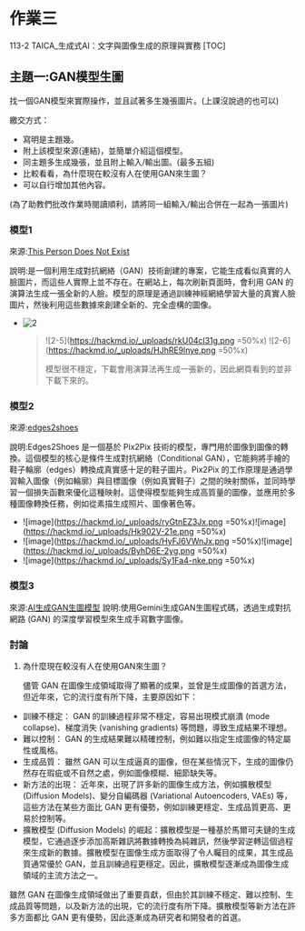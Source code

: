# 作業三
113-2 TAICA_生成式AI：文字與圖像生成的原理與實務
[TOC]

## 主題一:GAN模型生圖
找一個GAN模型來實際操作，並且試著多生幾張圖片。(上課沒說過的也可以)

繳交方式：
- 寫明是主題幾。
- 附上該模型來源(連結)，並簡單介紹這個模型。
- 同主題多生成幾張，並且附上輸入/輸出圖。(最多五組)
- 比較看看，為什麼現在較沒有人在使用GAN來生圖？
- 可以自行增加其他內容。

(為了助教們批改作業時閱讀順利，請將同一組輸入/輸出合併在一起為一張圖片)

### 模型1
來源:[This Person Does Not Exist](https://thispersondoesnotexist.com/)

說明:是一個利用生成對抗網絡（GAN）技術創建的專案，它能生成看似真實的人臉圖片，而這些人實際上並不存在。在網站上，每次刷新頁面時，會利用 GAN 的演算法生成一張全新的人臉。模型的原理是通過訓練神經網絡學習大量的真實人臉圖片，然後利用這些數據來創建全新的、完全虛構的圖像。
- ![2](https://hackmd.io/_uploads/rJlhVqgn1e.jpg)

  > ![2-5](https://hackmd.io/_uploads/rkU04cl31g.png =50%x)
  > ![2-6](https://hackmd.io/_uploads/HJhRE9lnye.png =50%x)
  > 
  > 模型很不穩定，下載會用演算法再生成一張新的，因此網頁看到的並非下載下來的。

### 模型2
來源:[edges2shoes](https://affinelayer.com/pixsrv/)

說明:Edges2Shoes 是一個基於 Pix2Pix 技術的模型，專門用於圖像到圖像的轉換。這個模型的核心是條件生成對抗網絡（Conditional GAN），它能夠將手繪的鞋子輪廓（edges）轉換成真實感十足的鞋子圖片。Pix2Pix 的工作原理是通過學習輸入圖像（例如輪廓）與目標圖像（例如真實鞋子）之間的映射關係，並同時學習一個損失函數來優化這種映射。這使得模型能夠生成高質量的圖像，並應用於多種圖像轉換任務，例如從素描生成照片、圖像著色等。
- ![image](https://hackmd.io/_uploads/ryGtnEZ3Jx.png =50%x)![image](https://hackmd.io/_uploads/Hk902V-21e.png =50%x)
- ![image](https://hackmd.io/_uploads/HyFJ6VWnJx.png =50%x)![image](https://hackmd.io/_uploads/ByhD6E-2yg.png =50%x)
- ![image](https://hackmd.io/_uploads/Sy1Fa4-nke.png =50%x)

### 模型3
來源:[AI生成GAN生圖模型]()
說明:使用Gemini生成GAN生圖程式碼，透過生成對抗網路 (GAN) 的深度學習模型來生成手寫數字圖像。

### 討論
1. 為什麼現在較沒有人在使用GAN來生圖？

   儘管 GAN 在圖像生成領域取得了顯著的成果，並曾是生成圖像的首選方法，但近年來，它的流行度有所下降，主要原因如下：
- 訓練不穩定： GAN 的訓練過程非常不穩定，容易出現模式崩潰 (mode collapse)、梯度消失 (vanishing gradients) 等問題，導致生成結果不理想。
- 難以控制： GAN 的生成結果難以精確控制，例如難以指定生成圖像的特定屬性或風格。
- 生成品質： 雖然 GAN 可以生成逼真的圖像，但在某些情況下，生成的圖像仍然存在瑕疵或不自然之處，例如圖像模糊、細節缺失等。
- 新方法的出現： 近年來，出現了許多新的圖像生成方法，例如擴散模型 (Diffusion Models)、變分自編碼器 (Variational Autoencoders, VAEs) 等，這些方法在某些方面比 GAN 更有優勢，例如訓練更穩定、生成品質更高、更易於控制等。
- 擴散模型 (Diffusion Models) 的崛起：擴散模型是一種基於馬爾可夫鏈的生成模型，它通過逐步添加高斯雜訊將數據轉換為純雜訊，然後學習逆轉這個過程來生成新的數據。擴散模型在圖像生成方面取得了令人矚目的成果，其生成品質通常優於 GAN，並且訓練過程更穩定。因此，擴散模型逐漸成為圖像生成領域的主流方法之一。

雖然 GAN 在圖像生成領域做出了重要貢獻，但由於其訓練不穩定、難以控制、生成品質等問題，以及新方法的出現，它的流行度有所下降。擴散模型等新方法在許多方面都比 GAN 更有優勢，因此逐漸成為研究者和開發者的首選。